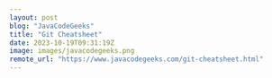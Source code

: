 ```yaml
---
layout: post
blog: "JavaCodeGeeks"
title: "Git Cheatsheet"
date: 2023-10-19T09:31:19Z
image: images/javacodegeeks.png
remote_url: "https://www.javacodegeeks.com/git-cheatsheet.html"
---
```

